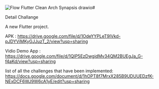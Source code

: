 ![Flow Flutter Clean Arch Synapsis drawio](https://github.com/mzulistiyan/flutter_application_clean_arch_bloc/assets/73477574/991860e0-6ea8-4415-9fcc-62d545f0b071)# 

Detail Challange

A new Flutter project.

APK : https://drive.google.com/file/d/1OdeYYPLeT9IVkd-pJDYViMKyGJJuzT_2/view?usp=sharing

Vidio Demo App : https://drive.google.com/file/d/1QIP5EzDwgidMv34QM2BUEgJa_G-f4aKd/view?usp=sharing

list of all the challenges that have been implemented:  https://docs.google.com/document/d/1hOPT8f7MrxX285B9UDUUEDzfK-NExDCF6WJ9W6cA1yE/edit?usp=sharing
